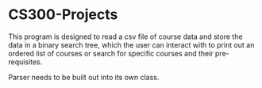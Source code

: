 # CS300-Projects

This program is designed to read a csv file of course data and store the data in a binary search tree, which the user
can interact with to print out an ordered list of courses or search for specific courses and their pre-requisites.

Parser needs to be built out into its own class.
